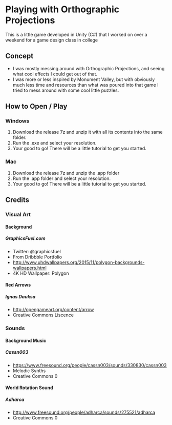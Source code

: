# Playing with Orthographic Projections

This is a little game developed in Unity (C#) that I worked on over a weekend for a game design class in college

## Concept

* I was mostly messing around with Orthographic Projections, and seeing what cool effects I could get out of that.
* I was more or less inspired by Monument Valley, but with obviously much less time and resources than what was poured into that game I tried to mess around with some cool little puzzles.

## How to Open / Play

### Windows

1. Download the release 7z and unzip it with all its contents into the same folder.
2. Run the .exe and select your resolution.
3. Your good to go! There will be a little tutorial to get you started.

### Mac

1. Download the release 7z and unzip the .app folder
2. Run the .app folder and select your resolution.
3. Your good to go! There will be a little tutorial to get you started.

## Credits

### Visual Art

#### Background
##### GraphicsFuel.com
* Twitter: @graphicsfuel
* From Dribbble Portfolio
* http://www.uhdwallpapers.org/2015/11/polygon-backgrounds-wallpapers.html
* 4K HD Wallpaper: Polygon
#### Red Arrows
##### Ignas Dauksa
* http://opengameart.org/content/arrow
* Creative Commons Liscence

### Sounds
#### Background Music
##### Cassn003
* https://www.freesound.org/people/cassn003/sounds/330830/cassn003
* Melodic Synths
* Creative Commons 0

#### World Rotation Sound
##### Adharca
* http://www.freesound.org/people/adharca/sounds/275521/adharca
* Creative Commons 0